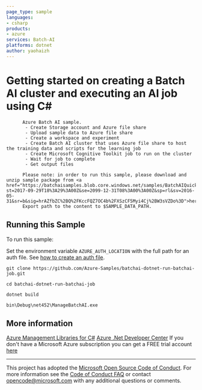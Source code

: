 ```yaml
---
page_type: sample
languages:
- csharp
products:
- azure
services: Batch-AI
platforms: dotnet
author: yaohaizh
---
```


# Getting started on creating a Batch AI cluster and executing an AI job using C# #

          Azure Batch AI sample.
           - Create Storage account and Azure file share
           - Upload sample data to Azure file share
           - Create a workspace and experiment
           - Create Batch AI cluster that uses Azure file share to host the training data and scripts for the learning job
           - Create Microsoft Cognitive Toolkit job to run on the cluster
           - Wait for job to complete
           - Get output files
         
          Please note: in order to run this sample, please download and unzip sample package from <a href="https://batchaisamples.blob.core.windows.net/samples/BatchAIQuickStart.zip?st=2017-09-29T18%3A29%3A00Z&se=2099-12-31T08%3A00%3A00Z&sp=rl&sv=2016-05-31&sr=b&sig=hrAZfbZC%2BQ%2FKccFQZ7OC4b%2FXSzCF5Myi4Cj%2BW3sVZDo%3D">here</a> 
          Export path to the content to $SAMPLE_DATA_PATH.


## Running this Sample ##

To run this sample:

Set the environment variable `AZURE_AUTH_LOCATION` with the full path for an auth file. See [how to create an auth file](https://github.com/Azure/azure-libraries-for-net/blob/master/AUTH.md).

    git clone https://github.com/Azure-Samples/batchai-dotnet-run-batchai-job.git

    cd batchai-dotnet-run-batchai-job

    dotnet build

    bin\Debug\net452\ManageBatchAI.exe

## More information ##

[Azure Management Libraries for C#](https://github.com/Azure/azure-sdk-for-net/tree/Fluent)
[Azure .Net Developer Center](https://azure.microsoft.com/en-us/develop/net/)
If you don't have a Microsoft Azure subscription you can get a FREE trial account [here](http://go.microsoft.com/fwlink/?LinkId=330212)

---

This project has adopted the [Microsoft Open Source Code of Conduct](https://opensource.microsoft.com/codeofconduct/). For more information see the [Code of Conduct FAQ](https://opensource.microsoft.com/codeofconduct/faq/) or contact [opencode@microsoft.com](mailto:opencode@microsoft.com) with any additional questions or comments.